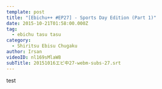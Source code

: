 ```yaml
---
template: post
title: "[Ebichu++ #EP27] - Sports Day Edition (Part 1)"
date: 2015-10-21T01:58:00.000Z
tag:
  - ebichu tasu tasu
category:
  - Shiritsu Ebisu Chugaku
author: Irsan
videoID: nl169sMlaW8
subTitle: 20151016エビ中27-webm-subs-27.srt
---
```

test